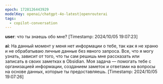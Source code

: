 ```yaml
---
epoch: 1728126443929
modelKey: openai/chatgpt-4o-latest|openrouterai
tags:
  - copilot-conversation
---
```


**user**: что ты знаешь обо мне?
[Timestamp: 2024/10/05 19:07:23]

**ai**: На данный момент у меня нет информации о тебе, так как я не храню и не обрабатываю личные данные без явного запроса. Все, что я могу узнать, зависит от того, что ты сам решишь мне рассказать или записать в своих заметках в Obsidian. Моя задача — помогать тебе с организацией информации, созданием заметок и ответами на вопросы на основе данных, которые ты предоставляешь.
[Timestamp: 2024/10/05 19:07:26]